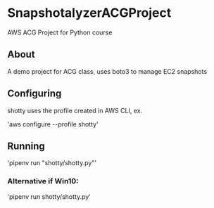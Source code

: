 # SnapshotalyzerACGProject

AWS ACG Project for Python course

## About

A demo project for ACG class, uses boto3 to manage EC2 snapshots

## Configuring

shotty uses the profile created in AWS CLI, ex.

'aws configure --profile shotty'

## Running

'pipenv run "shotty/shotty.py"'

### Alternative if Win10:

'pipenv run shotty/shotty.py'

